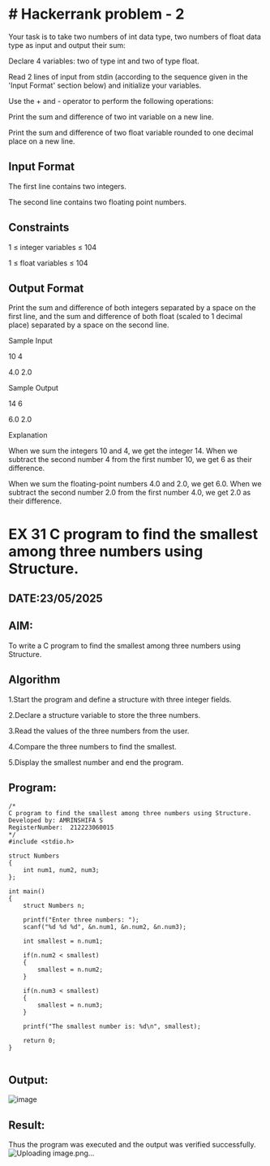 # # Hackerrank problem - 2

Your task is to take two numbers of int data type, two numbers of float data type as input and output their sum:

Declare 4 variables: two of type int and two of type float.

Read 2 lines of input from stdin (according to the sequence given in the 'Input Format' section below) and initialize your variables.

Use the + and - operator to perform the following operations:

Print the sum and difference of two int variable on a new line.

Print the sum and difference of two float variable rounded to one decimal place on a new line.

## Input Format

The first line contains two integers.

The second line contains two floating point numbers.

## Constraints 

1 ≤ integer variables ≤ 104

1 ≤ float variables ≤ 104

## Output Format

Print the sum and difference of both integers separated by a space on the first line, and the sum and difference of both float (scaled to 1 decimal place) separated by a space on the second line.

Sample Input 

10 4

4.0 2.0

Sample Output 

14 6

6.0 2.0

Explanation

When we sum the integers 10 and 4, we get the integer 14. When we subtract the second number 4 from the first number 10, we get 6 as their difference.

When we sum the floating-point numbers 4.0 and 2.0, we get 6.0. When we subtract the second number 2.0 from the first number 4.0, we get 2.0 as their difference.



# EX 31 C program to find the smallest among three numbers using Structure.
## DATE:23/05/2025
## AIM:
To write a C program to find the smallest among three numbers using Structure.

## Algorithm
1.Start the program and define a structure with three integer fields.

2.Declare a structure variable to store the three numbers.

3.Read the values of the three numbers from the user.

4.Compare the three numbers to find the smallest.

5.Display the smallest number and end the program. 

## Program:
```
/*
C program to find the smallest among three numbers using Structure.
Developed by: AMRINSHIFA S
RegisterNumber:  212223060015
*/
#include <stdio.h>

struct Numbers
{
    int num1, num2, num3;
};

int main()
{
    struct Numbers n;

    printf("Enter three numbers: ");
    scanf("%d %d %d", &n.num1, &n.num2, &n.num3);

    int smallest = n.num1;

    if(n.num2 < smallest)
    {
        smallest = n.num2;
    }

    if(n.num3 < smallest)
    {
        smallest = n.num3;
    }

    printf("The smallest number is: %d\n", smallest);

    return 0;
}


```

## Output:

![image](https://github.com/user-attachments/assets/d887c1cc-83cb-4eee-aa33-50eed14d157c)


## Result:
Thus the program was executed and the output was verified successfully.![Uploading image.png…]()
